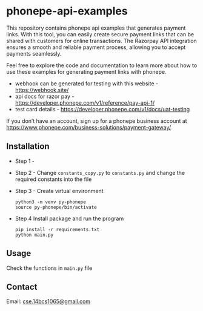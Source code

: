 # phonepe-api-examples

This repository contains phonepe api examples that generates payment links. With this tool, you can easily create secure payment links that can be shared with customers for online transactions. The Razorpay API integration ensures a smooth and reliable payment process, allowing you to accept payments seamlessly.

Feel free to explore the code and documentation to learn more about how to use these examples for generating payment links with phonepe.

* webhook can be generated for testing with this website - https://webhook.site/
* api docs for razor pay - https://developer.phonepe.com/v1/reference/pay-api-1/
* test card details - https://developer.phonepe.com/v1/docs/uat-testing

If you don’t have an account, sign up for a phonepe business account at https://www.phonepe.com/business-solutions/payment-gateway/


## Installation
- Step 1 -  

- Step 2 - Change `constants_copy.py` to `constants.py` and change the required constants into the file

- Step 3 - Create virtual environment 
    ```
    python3 -m venv py-phonepe
    source py-phonepe/bin/activate
    ```
- Step 4 Install package and run the program 
    ```
    pip install -r requirements.txt
    python main.py
    ```

## Usage
Check the functions in `main.py` file


## Contact
Email: cse.14bcs1065@gmail.com